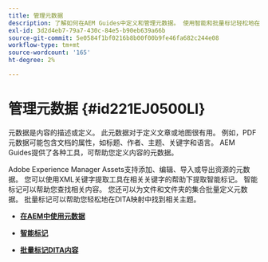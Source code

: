 ```yaml
---
title: 管理元数据
description: 了解如何在AEM Guides中定义和管理元数据。 使用智能和批量标记轻松地在DITA映射中查找相关主题。
exl-id: 3d2d4eb7-79a7-430c-84e5-b90eb639a66b
source-git-commit: 5e0584f1bf0216b8b00f00b9fe46fa682c244e08
workflow-type: tm+mt
source-wordcount: '165'
ht-degree: 2%

---
```


# 管理元数据 {#id221EJ0500LI}

元数据是内容的描述或定义。 此元数据对于定义文章或地图很有用。 例如，PDF元数据可能包含文档的属性，如标题、作者、主题、关键字和语言。 AEM Guides提供了各种工具，可帮助您定义内容的元数据。

Adobe Experience Manager Assets支持添加、编辑、导入或导出资源的元数据。 您可以使用XML关键字提取工具在相关关键字的帮助下提取智能标记。 智能标记可以帮助您查找相关内容。 您还可以为文件和文件夹的集合批量定义元数据。 批量标记可以帮助您轻松地在DITA映射中找到相关主题。

- **[在AEM中使用元数据](metadata-dita.md)**

- **[智能标记](web-editor-smart-tagging.md)**

- **[批量标记DITA内容](map-editor-bulk-tagging.md)**
